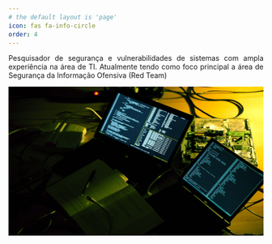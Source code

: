 ```yaml
---
# the default layout is 'page'
icon: fas fa-info-circle
order: 4
---
```


<p align="justify"> Pesquisador de segurança e vulnerabilidades de sistemas com ampla experiência na área de TI. Atualmente tendo como
foco principal a área de Segurança da Informação Ofensiva (Red Team) </p>

![image](/assets/img/about/h4ckthreat.jpg)
